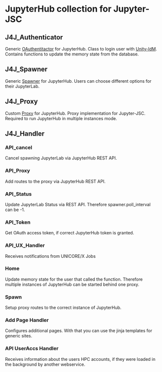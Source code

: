 # JupyterHub collection for Jupyter-JSC

## J4J_Authenticator
Generic [OAuthentitactor](https://jupyterhub.readthedocs.io/en/stable/reference/authenticators.html) for JupyterHub.
Class to login user with [Unity-IdM](https://www.unity-idm.eu). 
Contains functions to update the memory state from the database. 


## J4J_Spawner
Generic [Spawner](https://jupyterhub.readthedocs.io/en/stable/reference/spawners.html) for JupyterHub.
Users can choose different options for their JupyterLab.

## J4J_Proxy
Custom [Proxy](https://jupyterhub.readthedocs.io/en/stable/reference/proxy.html) for JupyterHub.
Proxy implementation for Jupyter-JSC. Required to run JupyterHub in multiple instances mode.

## J4J_Handler
### API_cancel
Cancel spawning JupyterLab via JupyterHub REST API.

### API_Proxy
Add routes to the proxy via JupyterHub REST API.

### API_Status
Update JupyterLab Status via REST API. Therefore spawner.poll_interval can be -1.

### API_Token
Get OAuth access token, if correct JupyterHub token is granted.

### API_UX_Handler
Receives notifications from UNICORE/X Jobs

### Home
Update memory state for the user that called the function. Therefore multiple instances of JupyterHub can be started behind one proxy.

### Spawn
Setup proxy routes to the correct instance of JupyterHub. 

### Add Page Handler
Configures additional pages. With that you can use the jinja templates for generic sites.

### API UserAccs Handler
Receives information about the users HPC accounts, if they were loaded in the background by another webservice.

